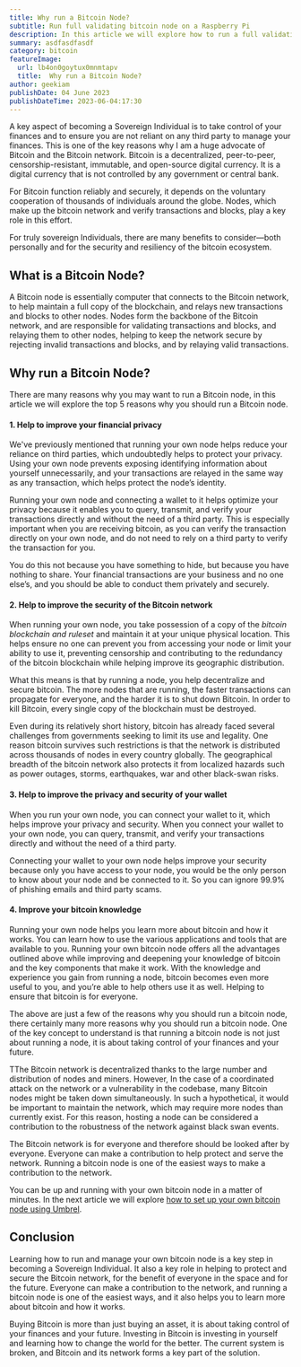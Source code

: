 ```yaml
---
title: Why run a Bitcoin Node?
subtitle: Run full validating bitcoin node on a Raspberry Pi
description: In this article we will explore how to run a full validating bitcoin node on a Raspberry Pi using Umbrel
summary: asdfasdfasdf
category: bitcoin
featureImage:
  url: lb4on0goytux0mnmtapv
  title:  Why run a Bitcoin Node?
author: geekiam
publishDate: 04 June 2023
publishDateTime: 2023-06-04:17:30
---
```


A key aspect of becoming a Sovereign Individual is to take control of your finances and to ensure you are not reliant on
any third party to manage your finances.  This is one of the key reasons why I am a huge advocate of Bitcoin
and the Bitcoin network.  Bitcoin is a decentralized, peer-to-peer, censorship-resistant, immutable, and open-source
digital currency.  It is a digital currency that is not controlled by any government or central bank.

For Bitcoin function reliably and securely, it depends on the voluntary cooperation of thousands of individuals around the 
globe. Nodes, which make up the bitcoin network and verify transactions and blocks, play a key role in this effort. 

For truly sovereign Individuals, there are many benefits to consider—both personally and for the security and 
resiliency of the bitcoin ecosystem.

## What is a Bitcoin Node?

A Bitcoin node is essentially computer that connects to the Bitcoin network, to help maintain a full copy of the blockchain, and relays
new transactions and blocks to other nodes.  Nodes form the backbone of the Bitcoin network, and are responsible for
validating transactions and blocks, and relaying them to other nodes, helping to keep the network secure by rejecting 
invalid transactions and blocks, and by relaying valid transactions.


## Why run a Bitcoin Node?

There are many reasons why you may want to run a Bitcoin node, in this article we will explore the top 5 reasons why you
should run a Bitcoin node.

#### 1. Help to improve your financial privacy

We've previously mentioned that running your own node helps reduce your reliance on third parties, which undoubtedly helps
to protect your privacy. Using your own node prevents exposing identifying information about yourself unnecessarily, 
and your transactions are relayed in the same way as any transaction, which helps protect the node’s identity.

Running your own node and connecting a wallet to it helps optimize your privacy because it enables you to query, 
transmit, and verify your transactions directly and without the need of a third party. This is especially important 
when you are receiving bitcoin, as you can verify the transaction directly on your own node, and do not need to rely on
a third party to verify the transaction for you.

You do this not because you have something to hide, but because you have nothing to share. Your financial transactions 
are your business and no one else’s, and you should be able to conduct them privately and securely. 

#### 2. Help to improve the security of the Bitcoin network

When running your own node, you take possession of a copy of the *bitcoin blockchain and ruleset* and maintain it at 
your unique physical location. This helps ensure no one can prevent you from accessing your node or limit your ability
to use it, preventing censorship and contributing to the redundancy of the bitcoin blockchain while helping improve 
its geographic distribution. 

What this means is that by running a node, you help decentralize and secure bitcoin. The more nodes that are running, 
the faster transactions can propagate for everyone, and the harder it is to shut down Bitcoin. In order to kill Bitcoin, 
every single copy of the blockchain must be destroyed.

Even during its relatively short history, bitcoin has already faced several challenges from governments seeking to 
limit its use and legality. One reason bitcoin survives such restrictions is that the network is distributed across 
thousands of nodes in every country globally. The geographical breadth of the bitcoin network also protects it from 
localized hazards such as power outages, storms, earthquakes, war and other black-swan risks.


#### 3. Help to improve the privacy and security of your wallet

When you run your own node, you can connect your wallet to it, which helps improve your privacy and security. 
When you connect your wallet to your own node, you can query, transmit, and verify your transactions directly and
without the need of a third party. 

Connecting your wallet to your own node helps improve your security because only you have access to your node, you would
be the only person to know about your node and be connected to it. So you can ignore 99.9% of phishing emails and
third party scams.

#### 4. Improve your bitcoin knowledge

Running your own node helps you learn more about bitcoin and how it works. You can learn how to use the various applications
and tools that are available to you. Running your own bitcoin node offers all the advantages outlined above while 
improving and deepening your knowledge of bitcoin and the key components that make it work. With the knowledge and 
experience you gain from running a node, bitcoin becomes even more useful to you, and you’re able to help others use 
it as well.  Helping to ensure that bitcoin is for everyone.


The above are just a few of the reasons why you should run a bitcoin node, there certainly many more reasons why you
should run a bitcoin node.   One of the key concept to understand is that running a bitcoin node is not just about
running a node, it is about taking control of your finances and your future.

TThe Bitcoin network is decentralized thanks to the large number and distribution of nodes and miners. However, In the 
case of a coordinated attack on the network or a vulnerability in the codebase, many Bitcoin nodes might be taken down 
simultaneously. In such a hypothetical, it would be important to maintain the network, which may require more nodes 
than currently exist. For this reason, hosting a node can be considered a contribution to the robustness of the network 
against black swan events.

The Bitcoin network is for everyone and therefore should be looked after by everyone. Everyone can make a contribution
to help protect and serve the network.  Running a bitcoin node is one of the easiest ways to make a contribution to the
network.  

You can be up and running with your own bitcoin node in a matter of minutes.  In the next article we will explore [how
to set up your own bitcoin node using Umbrel](/posts/how-to-run-bitcoin-node-umbrel "How to run a Bitcoin Node with Umbrel | Geekiam").

## Conclusion
Learning how to run and manage your own bitcoin node is a key step in becoming a Sovereign Individual.  It also a key
role in helping to protect and secure the Bitcoin network, for the benefit of everyone in the space and for the future. 
Everyone can make a contribution to the network, and running a bitcoin node is one of the easiest ways, and it also helps
you to learn more about bitcoin and how it works.

Buying Bitcoin is more than just buying an asset, it is about taking control of your finances and your future. Investing 
in Bitcoin is investing in yourself and learning how to change the world for the better. The current system is broken, 
and Bitcoin and its network forms a key part of the solution.  











